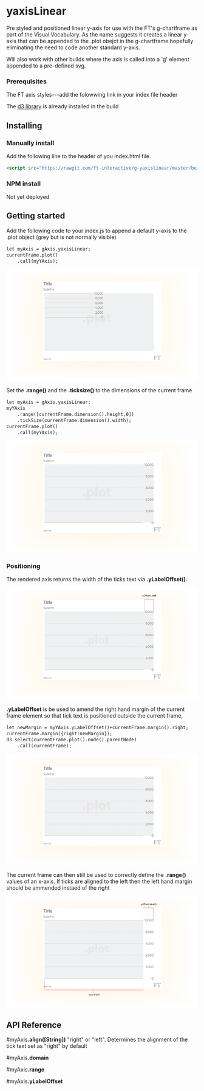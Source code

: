 # yaxisLinear

Pre styled and positioned linear y-axis for use with the FT's g-chartframe as part of the Visual Vocabulary. As the name suggests it creates a linear y-axis that can be appended to the .plot obejct in the g-chartframe hopefully eliminating the need to code another standard y-axis.

Will also work with other builds where the axis is called into a 'g' element appended to a pre-defined svg.



### Prerequisites
The FT axis styles---add the folowwing link in your index file header

The [d3 library](https://d3js.org/) is already installed in the build

## Installing
### Manually install

Add the following line to the header of you index.html file.

``` html
<script src="https://rawgit.com/ft-interactive/g-yaxislinear/master/build/g-yaxislinear.js"> </script>

```


### NPM install
Not yet deployed

## Getting started
Add the following code to your index.js to append a default y-axis to the .plot object (grey but is not normally visible)

```
let myAxis = gAxis.yaxisLinear;
currentFrame.plot()
	.call(myYAxis);
```

![alt tag](https://github.com/ft-interactive/g-yaxislinear/blob/master/images/initialPlot.png)

Set the <b>.range()</b> and the <b>.ticksize()</b> to the dimensions of the current frame

```
let myAxis = gAxis.yaxisLinear;
myYAxis
    .range([currentFrame.dimension().height,0])
    .tickSize(currentFrame.dimension().width);
currentFrame.plot()
	.call(myYAxis);
```
![alt tag](https://github.com/ft-interactive/g-yaxislinear/blob/master/images/amendedPlot.png)


### Positioning
The rendered axis returns the width of the ticks text via <b>.yLabelOffset()</b>.

![alt tag](https://github.com/ft-interactive/g-yaxislinear/blob/master/images/yOffsetLabel.png)

<b>.yLabelOffset</b> is be used to amend the right hand margin of the current frame element so that tick text is positioned outside the current frame,

```
let newMargin = myYAxis.yLabelOffset()+currentFrame.margin().right;
currentFrame.margin({right:newMargin});
d3.select(currentFrame.plot().node().parentNode)
	.call(currentFrame);
```

![alt tag](https://github.com/ft-interactive/g-yaxislinear/blob/master/images/amendedPlot.png)

The current frame can then still be used to correctly define the <b>.range()</b> values of an x-axis. If ticks are aligned to the left then the left hand margin should be ammended instaed of the right

![alt tag](https://github.com/ft-interactive/g-yaxislinear/blob/master/images/newWidth.png)


## API Reference

#myAxis<b>.align([String])</b> "right" or "left". Determines the alignment of the tick text set as "right" by default

#myAxis<b>.domain</b>

#myAxis<b>.range</b>

#myAxis<b>.yLabelOffset</b>



